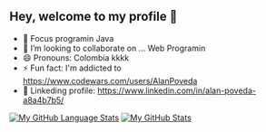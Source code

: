 ## Hey, welcome to my profile 👋

* 👾 Focus programin Java
* 🎉 I’m looking to collaborate on ... Web Programin
* 😄 Pronouns: Colombia kkkk
* ⚡ Fun fact: I'm addicted to https://www.codewars.com/users/AlanPoveda
* 🏬 Linkeding profile:  https://www.linkedin.com/in/alan-poveda-a8a4b7b5/

[![My GitHub Language Stats](https://github-readme-stats.vercel.app/api/top-langs/?username=AlanPoveda&langs_count=5&theme=tokyonight)]()
[![My GitHub Stats](https://github-readme-stats.vercel.app/api/?username=AlanPoveda&count_private=true&theme=tokyonight&showicons=true)]()

